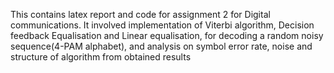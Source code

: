 This contains latex report and code for assignment 2 for Digital communications. 
It involved implementation of Viterbi algorithm, Decision feedback Equalisation and Linear equalisation, for decoding
a random noisy sequence(4-PAM alphabet), and analysis on symbol error rate, noise and structure of algorithm from obtained results
